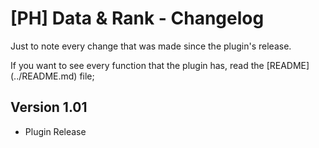 <h1>[PH] Data & Rank - Changelog</h1>

<p>Just to note every change that was made since the plugin's release.</p>
<p>If you want to see every function that the plugin has, read the [README](../README.md)  file;</p>

<h2>Version 1.01 </h2>

- Plugin Release